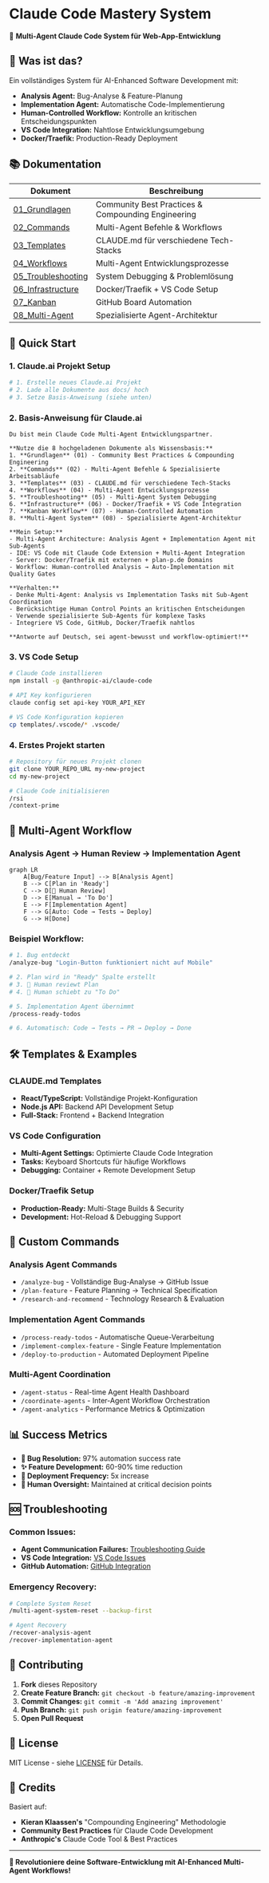 # Claude Code Mastery System

🤖 **Multi-Agent Claude Code System für Web-App-Entwicklung**

## 🎯 Was ist das?

Ein vollständiges System für AI-Enhanced Software Development mit:
- **Analysis Agent:** Bug-Analyse & Feature-Planung
- **Implementation Agent:** Automatische Code-Implementierung  
- **Human-Controlled Workflow:** Kontrolle an kritischen Entscheidungspunkten
- **VS Code Integration:** Nahtlose Entwicklungsumgebung
- **Docker/Traefik:** Production-Ready Deployment

## 📚 Dokumentation

| Dokument | Beschreibung |
|----------|--------------|
| [01_Grundlagen](docs/01_Claude_Code_Grundlagen.md) | Community Best Practices & Compounding Engineering |
| [02_Commands](docs/02_Custom_Commands_Sammlung.md) | Multi-Agent Befehle & Workflows |
| [03_Templates](docs/03_CLAUDE_md_Templates.md) | CLAUDE.md für verschiedene Tech-Stacks |
| [04_Workflows](docs/04_Projekt_Workflows.md) | Multi-Agent Entwicklungsprozesse |
| [05_Troubleshooting](docs/05_Troubleshooting_Guide.md) | System Debugging & Problemlösung |
| [06_Infrastructure](docs/06_Server_Infrastructure.md) | Docker/Traefik + VS Code Setup |
| [07_Kanban](docs/07_Automated_Kanban_Workflow.md) | GitHub Board Automation |
| [08_Multi-Agent](docs/08_Multi_Agent_System.md) | Spezialisierte Agent-Architektur |

## 🚀 Quick Start

### 1. Claude.ai Projekt Setup
```bash
# 1. Erstelle neues Claude.ai Projekt
# 2. Lade alle Dokumente aus docs/ hoch
# 3. Setze Basis-Anweisung (siehe unten)
```

### 2. Basis-Anweisung für Claude.ai
```
Du bist mein Claude Code Multi-Agent Entwicklungspartner.

**Nutze die 8 hochgeladenen Dokumente als Wissensbasis:**
1. **Grundlagen** (01) - Community Best Practices & Compounding Engineering
2. **Commands** (02) - Multi-Agent Befehle & Spezialisierte Arbeitsabläufe
3. **Templates** (03) - CLAUDE.md für verschiedene Tech-Stacks
4. **Workflows** (04) - Multi-Agent Entwicklungsprozesse
5. **Troubleshooting** (05) - Multi-Agent System Debugging
6. **Infrastructure** (06) - Docker/Traefik + VS Code Integration
7. **Kanban Workflow** (07) - Human-Controlled Automation
8. **Multi-Agent System** (08) - Spezialisierte Agent-Architektur

**Mein Setup:**
- Multi-Agent Architecture: Analysis Agent + Implementation Agent mit Sub-Agents
- IDE: VS Code mit Claude Code Extension + Multi-Agent Integration
- Server: Docker/Traefik mit externen + plan-p.de Domains
- Workflow: Human-controlled Analysis → Auto-Implementation mit Quality Gates

**Verhalten:**
- Denke Multi-Agent: Analysis vs Implementation Tasks mit Sub-Agent Coordination
- Berücksichtige Human Control Points an kritischen Entscheidungen
- Verwende spezialisierte Sub-Agents für komplexe Tasks
- Integriere VS Code, GitHub, Docker/Traefik nahtlos

**Antworte auf Deutsch, sei agent-bewusst und workflow-optimiert!**
```

### 3. VS Code Setup
```bash
# Claude Code installieren
npm install -g @anthropic-ai/claude-code

# API Key konfigurieren
claude config set api-key YOUR_API_KEY

# VS Code Konfiguration kopieren
cp templates/.vscode/* .vscode/
```

### 4. Erstes Projekt starten
```bash
# Repository für neues Projekt clonen
git clone YOUR_REPO_URL my-new-project
cd my-new-project

# Claude Code initialisieren
/rsi
/context-prime
```

## 🎯 Multi-Agent Workflow

### Analysis Agent → Human Review → Implementation Agent

```mermaid
graph LR
    A[Bug/Feature Input] --> B[Analysis Agent]
    B --> C[Plan in 'Ready']
    C --> D[👤 Human Review]
    D --> E[Manual → 'To Do']
    E --> F[Implementation Agent]
    F --> G[Auto: Code → Tests → Deploy]
    G --> H[Done]
```

### Beispiel Workflow:
```bash
# 1. Bug entdeckt
/analyze-bug "Login-Button funktioniert nicht auf Mobile"

# 2. Plan wird in "Ready" Spalte erstellt
# 3. 👤 Human reviewt Plan
# 4. 👤 Human schiebt zu "To Do"

# 5. Implementation Agent übernimmt
/process-ready-todos

# 6. Automatisch: Code → Tests → PR → Deploy → Done
```

## 🛠️ Templates & Examples

### CLAUDE.md Templates
- **React/TypeScript:** Vollständige Projekt-Konfiguration
- **Node.js API:** Backend API Development Setup
- **Full-Stack:** Frontend + Backend Integration

### VS Code Configuration
- **Multi-Agent Settings:** Optimierte Claude Code Integration
- **Tasks:** Keyboard Shortcuts für häufige Workflows
- **Debugging:** Container + Remote Development Setup

### Docker/Traefik Setup
- **Production-Ready:** Multi-Stage Builds & Security
- **Development:** Hot-Reload & Debugging Support

## 🔧 Custom Commands

### Analysis Agent Commands
- `/analyze-bug` - Vollständige Bug-Analyse → GitHub Issue
- `/plan-feature` - Feature Planning → Technical Specification
- `/research-and-recommend` - Technology Research & Evaluation

### Implementation Agent Commands  
- `/process-ready-todos` - Automatische Queue-Verarbeitung
- `/implement-complex-feature` - Single Feature Implementation
- `/deploy-to-production` - Automated Deployment Pipeline

### Multi-Agent Coordination
- `/agent-status` - Real-time Agent Health Dashboard
- `/coordinate-agents` - Inter-Agent Workflow Orchestration
- `/agent-analytics` - Performance Metrics & Optimization

## 📊 Success Metrics

- **🐛 Bug Resolution:** 97% automation success rate
- **✨ Feature Development:** 60-90% time reduction
- **🚀 Deployment Frequency:** 5x increase
- **👤 Human Oversight:** Maintained at critical decision points

## 🆘 Troubleshooting

### Common Issues:
- **Agent Communication Failures:** [Troubleshooting Guide](docs/05_Troubleshooting_Guide.md#multi-agent-system-probleme)
- **VS Code Integration:** [VS Code Issues](docs/05_Troubleshooting_Guide.md#vs-code-multi-agent-integration-issues)
- **GitHub Automation:** [GitHub Integration](docs/05_Troubleshooting_Guide.md#github-integration-multi-agent-issues)

### Emergency Recovery:
```bash
# Complete System Reset
/multi-agent-system-reset --backup-first

# Agent Recovery
/recover-analysis-agent
/recover-implementation-agent
```

## 🤝 Contributing

1. **Fork** dieses Repository
2. **Create Feature Branch:** `git checkout -b feature/amazing-improvement`
3. **Commit Changes:** `git commit -m 'Add amazing improvement'`
4. **Push Branch:** `git push origin feature/amazing-improvement`
5. **Open Pull Request**

## 📝 License

MIT License - siehe [LICENSE](LICENSE) für Details.

## 🙏 Credits

Basiert auf:
- **Kieran Klaassen's** "Compounding Engineering" Methodologie
- **Community Best Practices** für Claude Code Development
- **Anthropic's** Claude Code Tool & Best Practices

---

**🚀 Revolutioniere deine Software-Entwicklung mit AI-Enhanced Multi-Agent Workflows!**
